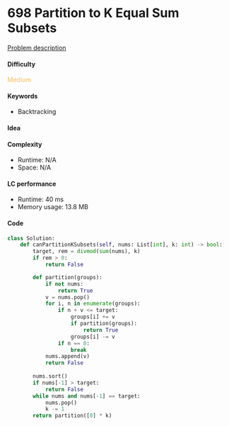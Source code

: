 698 Partition to K Equal Sum Subsets
=======================
[Problem description](https://leetcode.com/problems/partition-to-k-equal-sum-subsets/)

#### Difficulty
<span style="color:#FABC60">Medium</span>

#### Keywords
- Backtracking

#### Idea


#### Complexity
- Runtime: N/A
- Space: N/A
  
#### LC performance
- Runtime: 40 ms
- Memory usage: 13.8 MB

#### Code
```python
class Solution:
    def canPartitionKSubsets(self, nums: List[int], k: int) -> bool:
        target, rem = divmod(sum(nums), k)
        if rem > 0:
            return False

        def partition(groups):
            if not nums:
                return True
            v = nums.pop()
            for i, n in enumerate(groups):
                if n + v <= target:
                    groups[i] += v
                    if partition(groups): 
                        return True
                    groups[i] -= v
                if n == 0:
                    break
            nums.append(v)
            return False
        
        nums.sort()
        if nums[-1] > target:
            return False
        while nums and nums[-1] == target:
            nums.pop()
            k -= 1
        return partition([0] * k)
```